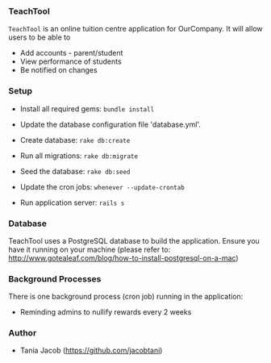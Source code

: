### TeachTool
`TeachTool` is an online tuition centre application for OurCompany. It will allow users to be able to
* Add accounts - parent/student
* View performance of students
* Be notified on changes

### Setup 

* Install all required gems: `bundle install`

* Update the database configuration file 'database.yml'.

* Create database: `rake db:create`

* Run all migrations: `rake db:migrate`

* Seed the database: `rake db:seed`

* Update the cron jobs: `whenever --update-crontab`

* Run application server: `rails s`

### Database

TeachTool uses a PostgreSQL database to build the application. Ensure you have it running on your machine (please refer to: http://www.gotealeaf.com/blog/how-to-install-postgresql-on-a-mac)

### Background Processes

There is one background process (cron job) running in the application:  
* Reminding admins to nullify rewards every 2 weeks

### Author

* Tania Jacob (https://github.com/jacobtani)